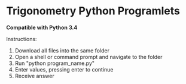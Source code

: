 Trigonometry Python Programlets
===============================

__Compatible with Python 3.4__

Instructions:

1. Download all files into the same folder
2. Open a shell or command prompt and navigate to the folder
3. Run "python program_name.py"
4. Enter values, pressing enter to continue
5. Receive answer

